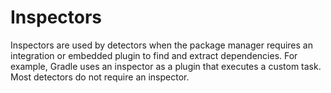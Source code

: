 # Inspectors

Inspectors are used by detectors when the package manager requires an integration or embedded plugin to find and extract dependencies. For example, Gradle uses an inspector as a plugin that executes a custom task. 
<note type="note">Most detectors do not require an inspector.</note>
